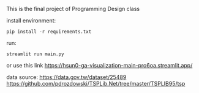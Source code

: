 This is the final project of Programming Design class

install environment:
```
pip install -r requirements.txt
```

run:
```
streamlit run main.py
```
or use this link
https://hsun0-ga-visualization-main-pro6oa.streamlit.app/


data source:
https://data.gov.tw/dataset/25489
https://github.com/pdrozdowski/TSPLib.Net/tree/master/TSPLIB95/tsp